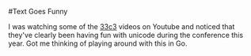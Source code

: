 #Text Goes Funny

I was watching some of the [33c3](https://ccc.de/en) videos on Youtube and noticed that they've clearly been having fun with unicode during the conference this year. Got me thinking of playing around with this in Go.
